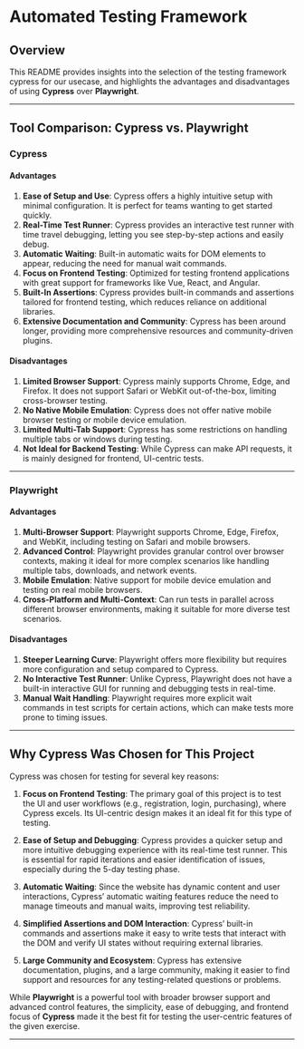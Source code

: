 # Automated Testing Framework

## Overview

This README provides insights into the selection of the testing framework cypress for our usecase, and highlights the advantages and disadvantages of using **Cypress** over **Playwright**.

---

## Tool Comparison: Cypress vs. Playwright

### Cypress

#### **Advantages**

1. **Ease of Setup and Use**: Cypress offers a highly intuitive setup with minimal configuration. It is perfect for teams wanting to get started quickly.
2. **Real-Time Test Runner**: Cypress provides an interactive test runner with time travel debugging, letting you see step-by-step actions and easily debug.
3. **Automatic Waiting**: Built-in automatic waits for DOM elements to appear, reducing the need for manual wait commands.
4. **Focus on Frontend Testing**: Optimized for testing frontend applications with great support for frameworks like Vue, React, and Angular.
5. **Built-In Assertions**: Cypress provides built-in commands and assertions tailored for frontend testing, which reduces reliance on additional libraries.
6. **Extensive Documentation and Community**: Cypress has been around longer, providing more comprehensive resources and community-driven plugins.

#### **Disadvantages**

1. **Limited Browser Support**: Cypress mainly supports Chrome, Edge, and Firefox. It does not support Safari or WebKit out-of-the-box, limiting cross-browser testing.
2. **No Native Mobile Emulation**: Cypress does not offer native mobile browser testing or mobile device emulation.
3. **Limited Multi-Tab Support**: Cypress has some restrictions on handling multiple tabs or windows during testing.
4. **Not Ideal for Backend Testing**: While Cypress can make API requests, it is mainly designed for frontend, UI-centric tests.

---

### Playwright

#### **Advantages**

1. **Multi-Browser Support**: Playwright supports Chrome, Edge, Firefox, and WebKit, including testing on Safari and mobile browsers.
2. **Advanced Control**: Playwright provides granular control over browser contexts, making it ideal for more complex scenarios like handling multiple tabs, downloads, and network events.
3. **Mobile Emulation**: Native support for mobile device emulation and testing on real mobile browsers.
4. **Cross-Platform and Multi-Context**: Can run tests in parallel across different browser environments, making it suitable for more diverse test scenarios.

#### **Disadvantages**

1. **Steeper Learning Curve**: Playwright offers more flexibility but requires more configuration and setup compared to Cypress.
2. **No Interactive Test Runner**: Unlike Cypress, Playwright does not have a built-in interactive GUI for running and debugging tests in real-time.
3. **Manual Wait Handling**: Playwright requires more explicit wait commands in test scripts for certain actions, which can make tests more prone to timing issues.

---

## Why Cypress Was Chosen for This Project

Cypress was chosen for testing for several key reasons:

1. **Focus on Frontend Testing**: The primary goal of this project is to test the UI and user workflows (e.g., registration, login, purchasing), where Cypress excels. Its UI-centric design makes it an ideal fit for this type of testing.
2. **Ease of Setup and Debugging**: Cypress provides a quicker setup and more intuitive debugging experience with its real-time test runner. This is essential for rapid iterations and easier identification of issues, especially during the 5-day testing phase.

3. **Automatic Waiting**: Since the website has dynamic content and user interactions, Cypress’ automatic waiting features reduce the need to manage timeouts and manual waits, improving test reliability.

4. **Simplified Assertions and DOM Interaction**: Cypress’ built-in commands and assertions make it easy to write tests that interact with the DOM and verify UI states without requiring external libraries.

5. **Large Community and Ecosystem**: Cypress has extensive documentation, plugins, and a large community, making it easier to find support and resources for any testing-related questions or problems.

While **Playwright** is a powerful tool with broader browser support and advanced control features, the simplicity, ease of debugging, and frontend focus of **Cypress** made it the best fit for testing the user-centric features of the given exercise.

---
